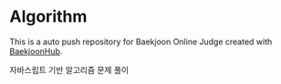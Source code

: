 # Algorithm
This is a auto push repository for Baekjoon Online Judge created with [BaekjoonHub](https://github.com/BaekjoonHub/BaekjoonHub).

자바스립트 기반 알고리즘 문제 풀이
